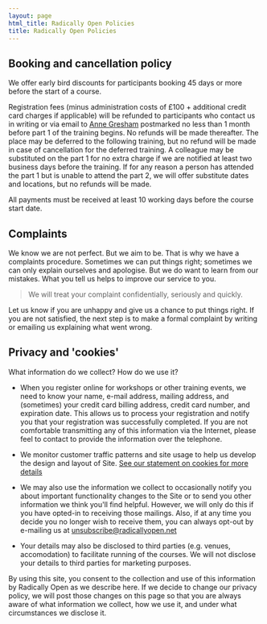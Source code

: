 ```yaml
---
layout: page
html_title: Radically Open Policies
title: Radically Open Policies
---
```



## Booking and cancellation policy

We offer early bird discounts for participants booking 45 days or more before the start of a course.

Registration fees (minus administration costs of £100 + additional credit card charges if applicable) will be refunded to participants who contact us in writing or via email to [Anne Gresham](anne@radicallyopen.net) postmarked no less than 1 month before part 1 of the training begins. No refunds will be made thereafter. The place may be deferred to the following training, but no refund will be made in case of cancellation for the deferred training. A colleague may be substituted on the part 1 for no extra charge if we are notified at least two business days before the training. If for any reason a person has attended the part 1 but is unable to attend the part 2, we will offer substitute dates and locations, but no refunds will be made.

All payments must be received at least 10 working days before the course start date.



## Complaints

We know we are not perfect. But we aim to be. That is why we have a complaints procedure. Sometimes we can put things right; sometimes we can only explain ourselves and apologise. But we do want to learn from our mistakes. What you tell us helps to improve our service to you.

> We will treat your complaint confidentially, seriously and quickly.

Let us know if you are unhappy and give us a chance to put things right. If you are not satisfied, the next step is to make a formal complaint by writing or emailing us explaining what went wrong.




## Privacy and 'cookies'

What information do we collect? How do we use it?

- When you register online for workshops or other training events, we need to know your name, e-mail address, mailing address, and (sometimes) your credit card billing address, credit card number, and expiration date. This allows us to process your registration and notify you that your registration was successfully completed. If you are not comfortable transmitting any of this information via the Internet, please feel to contact to provide the information over the telephone.

- We monitor customer traffic patterns and site usage to help us develop the design and layout of Site. [See our statement on cookies for more details](/cookies.html)

- We may also use the information we collect to occasionally notify you about important functionality changes to the Site or to send you other information we think you'll find helpful. However, we will only do this if you have opted-in to receiving those mailings. Also, if at any time you decide you no longer wish to receive them, you can always opt-out by e-mailing us at [unsubscribe@radicallyopen.net](unsubscribe@radicallyopen.net)

- Your details may also be disclosed to third parties (e.g. venues, accomodation) to facilitate running of the courses. We will not disclose your details to third parties for marketing purposes.

By using this site, you consent to the collection and use of this information by Radically Open as we describe here. If we decide to change our privacy policy, we will post those changes on this page so that you are always aware of what information we collect, how we use it, and under what circumstances we disclose it.
